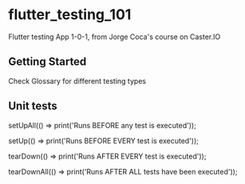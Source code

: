# flutter_testing_101

Flutter testing App 1-0-1, from Jorge Coca's course on Caster.IO

## Getting Started

Check Glossary for different testing types

## Unit tests 

setUpAll(() => print('Runs BEFORE any test is executed'));

setUp(() => print('Runs BEFORE EVERY test is executed'));

tearDown(() => print('Runs AFTER EVERY test is executed'));

tearDownAll(() => print('Runs AFTER ALL tests have been executed'));

